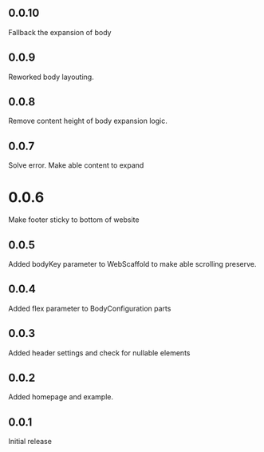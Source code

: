 ## 0.0.10

Fallback the expansion of body

## 0.0.9

Reworked body layouting.

## 0.0.8

Remove content height of body expansion logic.

## 0.0.7

Solve error. Make able content to expand

# 0.0.6

Make footer sticky to bottom of website

## 0.0.5

Added bodyKey parameter to WebScaffold to make able scrolling preserve.

## 0.0.4

Added flex parameter to BodyConfiguration parts

## 0.0.3

Added header settings and check for nullable elements

## 0.0.2

Added homepage and example.

## 0.0.1

Initial release
